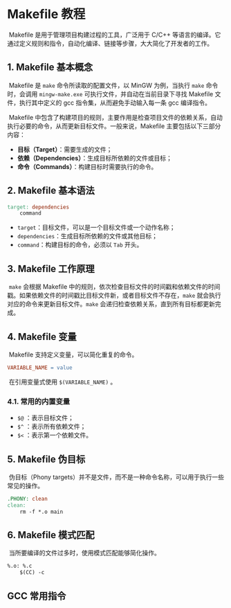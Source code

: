 # Makefile 教程

​	Makefile 是用于管理项目构建过程的工具，广泛用于 C/C++ 等语言的编译。它通过定义规则和指令，自动化编译、链接等步骤，大大简化了开发者的工作。

## 1. Makefile 基本概念

​	Makefile 是 `make` 命令所读取的配置文件，以 MinGW 为例，当执行 `make` 命令时，会调用 `mingw-make.exe` 可执行文件，并自动在当前目录下寻找 Makefile 文件，执行其中定义的 gcc 指令集，从而避免手动输入每一条 gcc 编译指令。

​	Makefile 中包含了构建项目的规则，主要作用是检查项目文件的依赖关系，自动执行必要的命令，从而更新目标文件。一般来说，Makefile 主要包括以下三部分内容：

- **目标（Target）**：需要生成的文件；
- **依赖（Dependencies）**：生成目标所依赖的文件或目标；
- **命令（Commands）**：构建目标时需要执行的命令。

## 2. Makefile 基本语法

```makefile
target: dependencies
	command
```

- `target`：目标文件，可以是一个目标文件或一个动作名称；
- `dependencies`：生成目标所依赖的文件或其他目标；
- `command`：构建目标的命令，必须以 `Tab` 开头。

## 3. Makefile 工作原理

​	`make` 会根据 Makefile 中的规则，依次检查目标文件的时间戳和依赖文件的时间戳。如果依赖文件的时间戳比目标文件新，或者目标文件不存在，`make` 就会执行对应的命令来更新目标文件。`make` 会递归检查依赖关系，直到所有目标都更新完成。

## 4. Makefile 变量

​	Makefile 支持定义变量，可以简化重复的命令。

```makefile
VARIABLE_NAME = value
```

​	在引用变量式使用 `$(VARIABLE_NAME)` 。

### 4.1. 常用的内置变量

- `$@` ：表示目标文件；
- `$^` ：表示所有依赖文件；
- `$<` ：表示第一个依赖文件。

## 5. Makefile 伪目标

​	伪目标（Phony targets）并不是文件，而不是一种命令名称，可以用于执行一些常见的操作。

```makefile
.PHONY: clean
clean:
	rm -f *.o main
```

## 6. Makefile 模式匹配

​	当所要编译的文件过多时，使用模式匹配能够简化操作。

```asp
%.o: %.c
	$(CC) -c
```



## GCC 常用指令